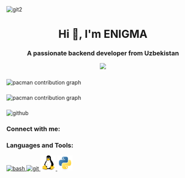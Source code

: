 ![git2](https://github.com/user-attachments/assets/8268c578-3967-4781-954b-0e83cd3150ea)

<h1 align="center">Hi 👋, I'm ENIGMA</h1>
<h3 align="center">A passionate backend developer from Uzbekistan</h3>

<div align="center">
  <img src="https://visitor-badge.laobi.icu/badge?page_id=ENIGMA0077.ENIGMA0077&"  />
</div>

###

<picture>
  <source media="(prefers-color-scheme: dark)" srcset="https://raw.githubusercontent.com/ENIGMA0077/ENIGMA0077/output/pacman-contribution-graph-dark.svg">
  <source media="(prefers-color-scheme: light)" srcset="https://raw.githubusercontent.com/ENIGMA0077/ENIGMA0077/output/pacman-contribution-graph.svg">
  <img alt="pacman contribution graph" src="https://raw.githubusercontent.com/ENIGMA0077/ENIGMA0077/output/pacman-contribution-graph.svg">
</picture>

###

<picture>
  <source media="(prefers-color-scheme: dark)" srcset="https://raw.githubusercontent.com/ENIGMA0077/ENIGMA0077/output/pacman-contribution-graph-dark.svg">
  <source media="(prefers-color-scheme: light)" srcset="https://raw.githubusercontent.com/ENIGMA0077/ENIGMA0077/output/pacman-contribution-graph.svg">
  <img alt="pacman contribution graph" src="https://raw.githubusercontent.com/ENIGMA0077/ENIGMA0077/output/pacman-contribution-graph.svg">
</picture>

###

![github](https://github.com/user-attachments/assets/bbfd9fd6-03fe-4bd0-925c-3a5ecd14b1a0)




<h3 align="left">Connect with me:</h3>
<p align="left">
</p>

<h3 align="left">Languages and Tools:</h3>
<p align="left"> <a href="https://www.gnu.org/software/bash/" target="_blank" rel="noreferrer"> <img src="https://www.vectorlogo.zone/logos/gnu_bash/gnu_bash-icon.svg" alt="bash" width="40" height="40"/> </a> <a href="https://git-scm.com/" target="_blank" rel="noreferrer"> <img src="https://www.vectorlogo.zone/logos/git-scm/git-scm-icon.svg" alt="git" width="40" height="40"/> </a> <a href="https://www.linux.org/" target="_blank" rel="noreferrer"> <img src="https://raw.githubusercontent.com/devicons/devicon/master/icons/linux/linux-original.svg" alt="linux" width="40" height="40"/> </a> <a href="https://www.python.org" target="_blank" rel="noreferrer"> <img src="https://raw.githubusercontent.com/devicons/devicon/master/icons/python/python-original.svg" alt="python" width="40" height="40"/> </a> </p>
